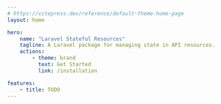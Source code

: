 ```yaml
---
# https://vitepress.dev/reference/default-theme-home-page
layout: home

hero:
    name: "Laravel Stateful Resources"
    tagline: A Laravel package for managing state in API resources.
    actions:
        - theme: brand
          text: Get Started
          link: /installation

features:
    - title: TODO
---
```

